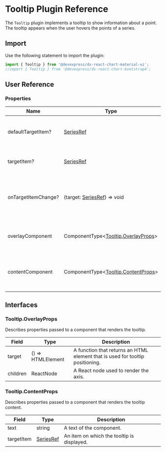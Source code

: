 # Tooltip Plugin Reference

The `Tooltip` plugin  implements a tooltip to show information about a point. The tooltip appears when the user hovers the points of a series.

## Import

Use the following statement to import the plugin:

```js
import { Tooltip } from '@devexpress/dx-react-chart-material-ui';
//import { Tooltip } from '@devexpress/dx-react-chart-bootstrap4';
```

## User Reference

### Properties

Name | Type | Default | Description
-----|------|---------|------------
defaultTargetItem? | [SeriesRef](./event-tracker.md#seriesref) | | An item on which the tooltip is initially displayed.
targetItem? | [SeriesRef](./event-tracker.md#seriesref) | | An item on which the tooltip is displayed.
onTargetItemChange? | (target: [SeriesRef](./event-tracker.md#seriesref)) => void | | A function that is executed when the item for tooltip is changed.
overlayComponent | ComponentType&lt;[Tooltip.OverlayProps](#tooltipoverlayprops)&gt; | | A component that renders the tooltip.
contentComponent | ComponentType&lt;[Tooltip.ContentProps](#tooltipcontentprops)&gt; | | A component that renders the tooltip content.

## Interfaces

### Tooltip.OverlayProps

Describes properties passed to a component that renders the tooltip.

Field | Type | Description
------|------|------------
target | () => HTMLElement | A function that returns an HTML element that is used for tooltip positioning.
children | ReactNode | A React node used to render the axis.

### Tooltip.ContentProps

Describes properties passed to a component that renders the tooltip content.

Field | Type | Description
------|------|------------
text | string | A text of the component.
targetItem | [SeriesRef](./event-tracker.md#seriesref) | An item on which the tooltip is displayed.
